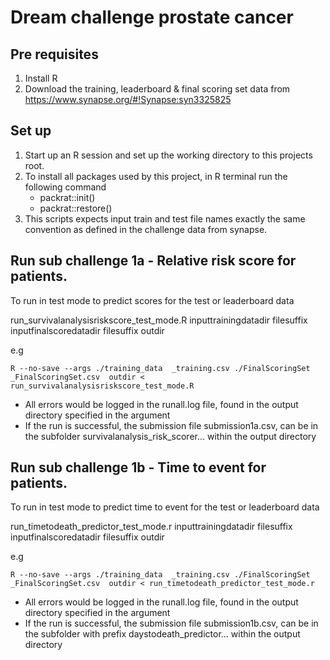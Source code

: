 # Dream challenge prostate cancer

## Pre requisites
1. Install R
2. Download the training, leaderboard & final scoring set data from https://www.synapse.org/#!Synapse:syn3325825

## Set up
1. Start up an R session and set up the working directory to this projects root.
2. To install all packages used by this project, in R terminal run the following command
    - packrat::init()
    - packrat::restore()
3. This scripts expects input train and test file names exactly the same convention as defined in the challenge data from synapse.


## Run sub challenge 1a -  Relative risk score for patients.

To run in test mode to predict scores for the test or leaderboard data

run_survivalanalysisriskscore_test_mode.R inputtrainingdatadir filesuffix inputfinalscoredatadir filesuffix outdir

 e.g
 
 `R --no-save --args ./training_data  _training.csv ./FinalScoringSet _FinalScoringSet.csv  outdir < run_survivalanalysisriskscore_test_mode.R`
   
- All errors would be logged in the runall.log file, found in the output directory specified in the argument
- If the run is successful, the submission file submission1a.csv, can be in the subfolder survivalanalysis_risk_scorer... within the output directory



## Run sub challenge 1b -  Time to event for patients.

To run in test mode to predict time to event for the test or leaderboard data

run_timetodeath_predictor_test_mode.r inputtrainingdatadir filesuffix inputfinalscoredatadir filesuffix outdir

 e.g
 
 `R --no-save --args ./training_data  _training.csv ./FinalScoringSet _FinalScoringSet.csv  outdir < run_timetodeath_predictor_test_mode.r`
   
- All errors would be logged in the runall.log file, found in the output directory specified in the argument
- If the run is successful, the submission file submission1b.csv, can be in the subfolder with prefix daystodeath_predictor... within the output directory 






